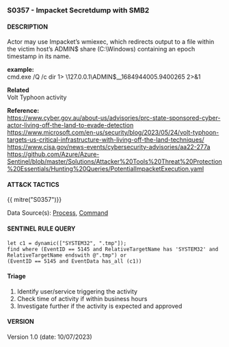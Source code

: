 ###  S0357 - Impacket Secretdump with SMB2  

####  DESCRIPTION  
Actor may use Impacket’s wmiexec, which redirects output to a file within the victim host’s ADMIN$ share (C:\Windows\) containing an epoch timestamp in its name.  


**example:**  
cmd.exe /Q /c dir 1> \\127.0.0.1\ADMIN$\__1684944005.9400265 2>&1  

**Related**  
Volt Typhoon activity  

**Reference:**  
https://www.cyber.gov.au/about-us/advisories/prc-state-sponsored-cyber-actor-living-off-the-land-to-evade-detection  
https://www.microsoft.com/en-us/security/blog/2023/05/24/volt-typhoon-targets-us-critical-infrastructure-with-living-off-the-land-techniques/  
https://www.cisa.gov/news-events/cybersecurity-advisories/aa22-277a  
https://github.com/Azure/Azure-Sentinel/blob/master/Solutions/Attacker%20Tools%20Threat%20Protection%20Essentials/Hunting%20Queries/PotentialImpacketExecution.yaml  

####  ATT&CK TACTICS<br>
{{ mitre("S0357")}}  

Data Source(s): [Process](https://attack.mitre.org/datasources/DS0009/), [Command](https://attack.mitre.org/datasources/DS0017/)

#### SENTINEL RULE QUERY  

~~~
let c1 = dynamic(["SYSTEM32", ".tmp"]);
find where (EventID == 5145 and RelativeTargetName has 'SYSTEM32' and RelativeTargetName endswith @".tmp") or 
(EventID == 5145 and EventData has_all (c1)) 
~~~

#### Triage  


1. Identify user/service triggering the activity
2. Check time of activity if within business hours  
3. Investigate further if the activity is expected and approved   


#### VERSION
Version 1.0 (date: 10/07/2023)  
